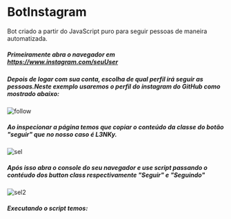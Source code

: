 # BotInstagram
Bot criado a partir do JavaScript puro para seguir pessoas de maneira automatizada.
##### Primeiramente abra o navegador em https://www.instagram.com/seuUser
##### Depois de logar com sua conta, escolha de qual perfil irá seguir as pessoas.Neste exemplo usaremos o perfil do instagram do GitHub como mostrado abaixo:
![follow](https://user-images.githubusercontent.com/40647391/80059640-d6e54580-8502-11ea-9c1b-bcabfc355fd4.png)




##### Ao inspecionar a página temos que copiar o conteúdo da classe do botão "seguir" que no nosso caso é L3NKy.
![sel](https://user-images.githubusercontent.com/40647391/80059472-76560880-8502-11ea-8a46-6faa6d79069c.png)

##### Após isso abra o console do seu navegador e use script passando o contéudo dos button class respectivamente "Seguir" e "Seguindo" 
![sel2](https://user-images.githubusercontent.com/40647391/80059901-8f12ee00-8503-11ea-8ef7-5fde62cca188.png)

##### Executando o script temos:
